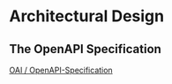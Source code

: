 # Architectural Design

## The OpenAPI Specification

[openapi]: <https://github.com/OAI/OpenAPI-Specification>

[OAI / OpenAPI-Specification][openapi]

